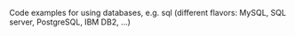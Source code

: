 Code examples for using databases, e.g. sql (different flavors: MySQL, SQL server, PostgreSQL, IBM DB2, ...)
